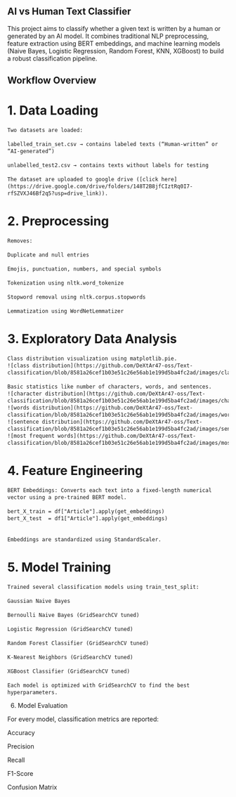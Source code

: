 ## AI vs Human Text Classifier

This project aims to classify whether a given text is written by a human or generated by an AI model.
It combines traditional NLP preprocessing, feature extraction using BERT embeddings, and machine learning models (Naive Bayes, Logistic Regression, Random Forest, KNN, XGBoost) to build a robust classification pipeline.

## Workflow Overview
# 1. Data Loading

    Two datasets are loaded:

    labelled_train_set.csv → contains labeled texts (“Human-written” or “AI-generated”)

    unlabelled_test2.csv → contains texts without labels for testing

    The dataset are uploaded to google drive ([click here](https://drive.google.com/drive/folders/148T2B8jfCIztRq0I7-rfSZVXJ46Bf2q5?usp=drive_link)).

# 2. Preprocessing

    Removes:

    Duplicate and null entries

    Emojis, punctuation, numbers, and special symbols

    Tokenization using nltk.word_tokenize

    Stopword removal using nltk.corpus.stopwords

    Lemmatization using WordNetLemmatizer

# 3. Exploratory Data Analysis

    Class distribution visualization using matplotlib.pie.
    ![class distribution](https://github.com/DeXtAr47-oss/Text-classification/blob/8581a26cef1b03e51c26e56ab1e199d5ba4fc2ad/images/class_distribution.png)
    
    Basic statistics like number of characters, words, and sentences.
    ![character distribution](https://github.com/DeXtAr47-oss/Text-classification/blob/8581a26cef1b03e51c26e56ab1e199d5ba4fc2ad/images/character_distribution.png)
    ![words distribution](https://github.com/DeXtAr47-oss/Text-classification/blob/8581a26cef1b03e51c26e56ab1e199d5ba4fc2ad/images/word_distribution.png)
    ![sentence distribution](https://github.com/DeXtAr47-oss/Text-classification/blob/8581a26cef1b03e51c26e56ab1e199d5ba4fc2ad/images/sentence_distribution.png)
    ![most frequent words](https://github.com/DeXtAr47-oss/Text-classification/blob/8581a26cef1b03e51c26e56ab1e199d5ba4fc2ad/images/most_frequent_words.png)

# 4. Feature Engineering

    BERT Embeddings: Converts each text into a fixed-length numerical vector using a pre-trained BERT model.

    bert_X_train = df["Article"].apply(get_embeddings)
    bert_X_test  = df1["Article"].apply(get_embeddings)


    Embeddings are standardized using StandardScaler.

# 5. Model Training

    Trained several classification models using train_test_split:

    Gaussian Naive Bayes

    Bernoulli Naive Bayes (GridSearchCV tuned)

    Logistic Regression (GridSearchCV tuned)

    Random Forest Classifier (GridSearchCV tuned)

    K-Nearest Neighbors (GridSearchCV tuned)

    XGBoost Classifier (GridSearchCV tuned)

    Each model is optimized with GridSearchCV to find the best hyperparameters.

6. Model Evaluation

For every model, classification metrics are reported:

Accuracy

Precision

Recall

F1-Score

Confusion Matrix
